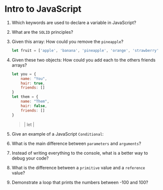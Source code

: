 # Intro to JavaScript
01. Which keywords are used to declare a variable in JavaScript?

    <!-- > | var or let = are used to declare a variable in javascript | --

02. What is the definition of a function?

    <!-- > | A function is what is used to carry out an action on an application | -->

03. What are the `SOLID` principles?

    <!-- > | The principles of solid are Single Responsibility, Open/Closed, Liskov Substitution, Interface Segregation, Dependency Inversion | -->

04. Given this array: How could you remove the `pineapple`?

    ```js
    let fruit = ['apple', 'banana', 'pineapple', 'orange', 'strawberry']
    ```

    <!-- > | removed = fruit.splice(2,1);
        or
        fruit.splice(2,1); | -->

05. Given these two objects: How could you add each to the others friends arrays?

    ```js
    let you = {
        name: "You",
        hair: true,
        friends: []
    }
    let them = {
        name: "Them",
        hair: false,
        friends: []
    }
    ```

    > | let  |

06. Give an example of a JavaScript `Conditional`:

    <!-- > | if(dozen < 20){
        return true{
            else return false
        }
    } | -->

07. What is the main difference between `parameters` and `arguments`?

    <!-- > | Parameters are the variable of a function and when that function is called the arguments are the data that go through those functions parameters | -->

08. Instead of writing everything to the console, what is a better way to debug your code?

    <!-- > | You can debug your code by using the debugger item | -->

09. What is the difference between a `primitive` value and a `reference` value?

    <!-- > | A primitive value is stored in the direct location that a variable gets access to while a reference value acts as a direction that points to a certain location | -->

10. Demonstrate a loop that prints the numbers between -100 and 100?

    <!-- > | for( let i = -100; i < 101; i++){
    console.log(i)
  } | -->
